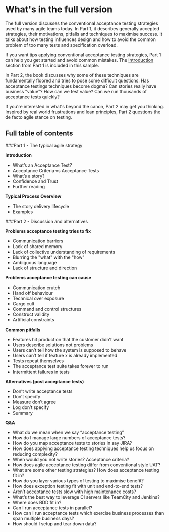 # What's in the full version

The full version discusses the conventional acceptance testing strategies used by many agile teams today. In Part 1, it describes generally accepted strategies, their motivations, pitfalls and techniques to maximise success. It talks about how testing influences design and how to avoid the common problem of too many tests and specification overload.

If you want tips applying conventional acceptance testing strategies, Part 1 can help you get started and avoid common mistakes. The [Introduction](#introduction) section from Part 1 is included in this sample.

In Part 2, the book discusses why some of these techniques are fundamentally floored and tries to pose some difficult questions. Has acceptance testings techniques become dogma? Can stories really have business "value"? How can we test value? Can we run thousands of acceptance tests quickly?

If you're interested in what's beyond the canon, Part 2 may get you thinking. Inspired by real world frustrations and lean principles, Part 2 questions the de facto agile stance on testing.

## Full table of contents

###Part 1 - The typical agile strategy

**Introduction**

 - What’s an Acceptance Test?
 - Acceptance Criteria vs Acceptance Tests
 - What’s a story?
 - Confidence and Trust
 - Further reading

**Typical Process Overview**

 - The story delivery lifecycle
 - Examples

###Part 2 - Discussion and alternatives

**Problems acceptance testing tries to fix**

 - Communication barriers
 - Lack of shared memory
 - Lack of collective understanding of requirements
 - Blurring the "what" with the "how"
 - Ambiguous language
 - Lack of structure and direction

**Problems acceptance testing can cause**

 - Communication crutch
 - Hand off behaviour
 - Technical over exposure
 - Cargo cult
 - Command and control structures
 - Construct validity
 - Artificial constraints

**Common pitfalls**

 - Features hit production that the customer didn’t want
 - Users describe solutions not problems
 - Users can’t tell how the system is supposed to behave
 - Users can’t tell if feature x is already implemented
 - Tests repeat themselves
 - The acceptance test suite takes forever to run
 - Intermittent failures in tests

**Alternatives (post acceptance tests)**

 - Don’t write acceptance tests
 - Don’t specify
 - Measure don’t agree
 - Log don’t specify
 - Summary

**Q&A**

 - What do we mean when we say “acceptance testing”
 - How do I manage large numbers of acceptance tests?
 - How do you map acceptance tests to stories in say JIRA?
 - How does applying acceptance testing techniques help us focus on reducing complexity?
 - When would you not write stories? Acceptance criteria?
 - How does agile acceptance testing differ from conventional style UAT?
 - What are some other testing strategies? How does acceptance testing fit in?
 - How do you layer various types of testing to maximise benefit?
 - How does exception testing fit with unit and end-to-end tests?
 - Aren’t acceptance tests slow with high maintenance costs?
 - What’s the best way to leverage CI servers like TeamCity and Jenkins?
 - Where does BDD fit in?
 - Can I run acceptance tests in parallel?
 - How can I run acceptance tests which exercise business processes than span multiple business days?
 - How should I setup and tear down data?